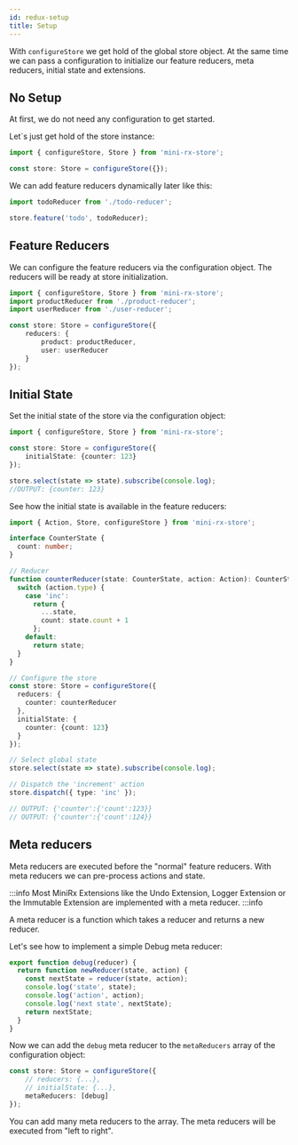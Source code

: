 ```yaml
---
id: redux-setup
title: Setup
---
```


With `configureStore` we get hold of the global store object. 
At the same time we can pass a configuration to initialize our feature reducers, meta reducers, initial state and extensions.

## No Setup
At first, we do not need any configuration to get started.

Let`s just get hold of the store instance:

```ts
import { configureStore, Store } from 'mini-rx-store';

const store: Store = configureStore({});
```

We can add feature reducers dynamically later like this:
```ts
import todoReducer from './todo-reducer';

store.feature('todo', todoReducer);
```

## Feature Reducers
We can configure the feature reducers via the configuration object. The reducers will be ready at store initialization.

```ts
import { configureStore, Store } from 'mini-rx-store';
import productReducer from './product-reducer';
import userReducer from './user-reducer';

const store: Store = configureStore({
    reducers: {
        product: productReducer,
        user: userReducer
    }
});
```

## Initial State
Set the initial state of the store via the configuration object:
```ts
import { configureStore, Store } from 'mini-rx-store';

const store: Store = configureStore({
    initialState: {counter: 123}
});

store.select(state => state).subscribe(console.log);
//OUTPUT: {counter: 123}
```
See how the initial state is available in the feature reducers:
```ts
import { Action, Store, configureStore } from 'mini-rx-store';

interface CounterState {
  count: number;
}

// Reducer
function counterReducer(state: CounterState, action: Action): CounterState {
  switch (action.type) {
    case 'inc':
      return {
        ...state,
        count: state.count + 1
      };
    default:
      return state;
  }
}

// Configure the store
const store: Store = configureStore({
  reducers: {
    counter: counterReducer
  },
  initialState: {
    counter: {count: 123} 
  }
});

// Select global state
store.select(state => state).subscribe(console.log);

// Dispatch the 'increment' action
store.dispatch({ type: 'inc' });

// OUTPUT: {'counter':{'count':123}}
// OUTPUT: {'counter':{'count':124}}
```

## Meta reducers
Meta reducers are executed before the "normal" feature reducers.
With meta reducers we can pre-process actions and state.

:::info
Most MiniRx Extensions like the Undo Extension, Logger Extension or the Immutable Extension are implemented with a meta reducer.
:::info

A meta reducer is a function which takes a reducer and returns a new reducer.

Let's see how to implement a simple Debug meta reducer:

```ts
export function debug(reducer) {
  return function newReducer(state, action) {
    const nextState = reducer(state, action);
    console.log('state', state);
    console.log('action', action);
    console.log('next state', nextState);
    return nextState;
  }
}
```
Now we can add the `debug` meta reducer to the `metaReducers` array of the configuration object:
```ts
const store: Store = configureStore({
    // reducers: {...},
    // initialState: {...},
    metaReducers: [debug]
});
```
You can add many meta reducers to the array. The meta reducers will be executed from "left to right".
